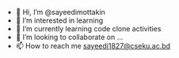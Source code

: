 - 👋 Hi, I’m @sayeedimottakin
- 👀 I’m interested in learning
- 🌱 I’m currently learning code clone activities
- 💞️ I’m looking to collaborate on ...
- 📫 How to reach me sayeedi1827@cseku.ac.bd

<!---
sayeedimottakin/sayeedimottakin is a ✨ special ✨ repository because its `README.md` (this file) appears on your GitHub profile.
You can click the Preview link to take a look at your changes.
--->
